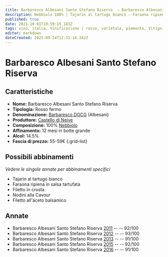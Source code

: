 ```yaml
---
title: Barbaresco Albesani Santo Stefano Riserva  – Barbaresco Albesani DOCG – Castello di Neive – Piemonte (IT) – 55-59€ – 5★
description: Nebbiolo 100% | Tajarin al tartugo bianco – Faraona ripiena in salsa tartufata – Filetto in crosta – Nodini alla Cavour – Filetto all'aceto balsamico
published: true
date: 2021-10-01T19:59:15.183Z
tags: vino, italia, Vinificazione | rosso, varietale, piemonte, Vitigni | Nebbiolo, Valutazioni | 3 stelle, Tajarin al tartugo bianco, Faraona ripiena in salsa tartufata, Filetto in crosta, Nodini alla Cavour, Filetto all'aceto balsamico, Prezzi | 55-59€
editor: markdown
dateCreated: 2021-09-24T12:31:16.342Z
---
```


 # Barbaresco Albesani Santo Stefano Riserva

## Caratteristiche
- **Nome:** Barbaresco Albesani Santo Stefano Riserva
- **Tipologia:** Rosso fermo
- **Denominazione:** [Barbaresco DOCG](/denominazioni/Italia/Piemonte/DOCG/Barbaresco) (Albesani)
- **Produttore:** [Castello di Neive](/produttori/Italia/Piemonte/Castello-di-Neive)
- **Composizione:** 100% [Nebbiolo](/vitigni/Italia/bacca-nera/nebbiolo)
- **Affinamento:** 12 mesi in botte grande
- **Alcol:** 14.5%
- **Fascia di prezzo:** 55-59€
{.grid-list}



## Possibili abbinamenti
*Vedere le singole annate per abbinamenti specifici*

- Tajarin al tartugo bianco
- Faraona ripiena in salsa tartufata
- Filetto in crosta
- Nodini alla Cavour
- Filetto all'aceto balsamico

## Annate
- Barbaresco Albesani Santo Stefano Riserva  [2011](vini/Italia/Piemonte/Castello-di-Neive/Barbaresco-Albesani-Santo-Stefano-Riserva/2011) -- <span class="star-5"></span> -- 92/100
- Barbaresco Albesani Santo Stefano Riserva  [2012](vini/Italia/Piemonte/Castello-di-Neive/Barbaresco-Albesani-Santo-Stefano-Riserva/2012) -- <span class="star-5"></span> -- 93/100
- Barbaresco Albesani Santo Stefano Riserva  [2013](vini/Italia/Piemonte/Castello-di-Neive/Barbaresco-Albesani-Santo-Stefano-Riserva/2013) -- <span class="star-5"></span> -- 91/100
- Barbaresco Albesani Santo Stefano Riserva  [2015](vini/Italia/Piemonte/Castello-di-Neive/Barbaresco-Albesani-Santo-Stefano-Riserva/2015) -- <span class="star-5"></span> -- 92/100
- Barbaresco Albesani Santo Stefano Riserva  [2016](vini/Italia/Piemonte/Castello-di-Neive/Barbaresco-Albesani-Santo-Stefano-Riserva/2016) -- <span class="star-5"></span> -- 91/100